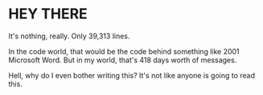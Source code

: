 # HEY THERE
It's nothing, really.  Only 39,313 lines. 

In the code world, that would be the code behind something like 2001 Microsoft Word. But in my world, that's 418 days worth of messages.


Hell, why do I even bother writing this? It's not like anyone is going to read this. 